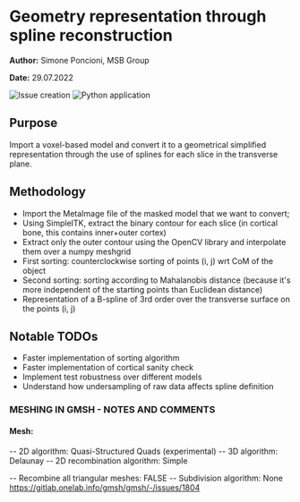 # Geometry representation through spline reconstruction

**Author:** Simone Poncioni, MSB Group

**Date:** 29.07.2022

![Issue creation](https://github.com/simoneponcioni/spline-mesher/actions/workflows/todo_to_issue.yml/badge.svg)
![Python application](https://github.com/simoneponcioni/spline-mesher/actions/workflows/python-app.yml/badge.svg)

## Purpose

Import a voxel-based model and convert it to a geometrical simplified representation through the use of splines for each slice in the transverse plane.

## Methodology

- Import the MetaImage file of the masked model that we want to convert;
- Using SimpleITK, extract the binary contour for each slice (in cortical bone, this contains inner+outer cortex)
- Extract only the outer contour using the OpenCV library and interpolate them over a numpy meshgrid
- First sorting: counterclockwise sorting of points (i, j) wrt CoM of the object
- Second sorting: sorting according to Mahalanobis distance (because it's more independent of the starting points than Euclidean distance)
- Representation of a B-spline of 3rd order over the transverse surface on the points (i, j)

## Notable TODOs

- Faster implementation of sorting algorithm
- Faster implementation of cortical sanity check
- Implement test robustness over different models
- Understand how undersampling of raw data affects spline definition

### MESHING IN GMSH - NOTES AND COMMENTS

#### Mesh:
-- 2D algorithm: Quasi-Structured Quads (experimental)
-- 3D algorithm: Delaunay
-- 2D recombination algorithm: Simple

-- Recombine all triangular meshes: FALSE
-- Subdivision algorithm: None
https://gitlab.onelab.info/gmsh/gmsh/-/issues/1804
